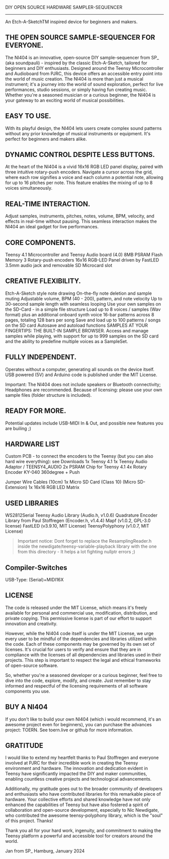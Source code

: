 
DIY OPEN SOURCE HARDWARE SAMPLER-SEQUENCER

---------
An Etch-A-SketchTM inspired device for beginners and makers.


THE OPEN SOURCE SAMPLE-SEQUENCER FOR EVERYONE.
-------------
The NI404 is an innovative, open-source DIY sample-sequencer from SP_ (aka soundpauli) - inspired by the classic Etch-A-Sketch, tailored for beginners and DIY enthusiasts. Designed around the Teensy Microcontroller and Audioboard from PJRC, this device offers an accessible entry point into the world of music creation.
The NI404 is more than just a musical instrument; it's a journey into the world of sound exploration, perfect for live performances, studio sessions, or simply having fun creating music. Whether you're a seasoned musician or a curious beginner, the NI404 is your gateway to an exciting world of musical possibilities.

EASY TO USE.
-------------
With its playful design, the NI404 lets users create complex sound patterns without any prior knowledge of musical instruments or equipment. It's perfect for beginners and makers alike.

DYNAMIC CONTROL DESPITE LESS BUTTONS.
-------------
At the heart of the NI404 is a vivid 16x16 RGB LED panel display, paired with three intuitive rotary-push encoders. Navigate a cursor across the grid, where each row signifies a voice and each column a potential note, allowing for up to 16 pitches per note. This feature enables the mixing of up to 8 voices simultaneously.

REAL-TIME INTERACTION.
-------------
Adjust samples, instruments, pitches, notes, volume, BPM, velocity, and effects in real-time without pausing. This seamless interaction makes the NI404 an ideal gadget for live performances.

CORE COMPONENTS.
-------------
Teensy 4.1 Microcontroller and Teensy Audio board (4.0)
8MB PSRAM Flash Memory
3 Rotary-push encoders
16x16 RGB-LED Panel driven by FastLED
3.5mm audio jack and removable SD Microcard slot

CREATIVE FLEXIBILITY.
-------------
Etch-A-Sketch style note drawing
On-the-fly note deletion and sample muting
Adjustable volume, BPM (40 - 200), pattern, and note velocity
Up to 30-second sample length with seamless looping
Use your own samples on the SD-Card - in a simple file structure
Load up to 8 voices / samples (Wav format) plus an additional onboard synth voice
16-bar patterns across 8 pages, totaling 128 bars per song
Save and load up to 100 patterns / songs on the SD card
Autosave and autoload functions
SAMPLES AT YOUR FINGERTIPS:
THE BUILT-IN SAMPLE BROWSER.
Access and manage samples while playing, with support for up to 999 samples on the SD card and the ability to predefine multiple voices as a SampleSet.

FULLY INDEPENDENT.
-------------
Operates without a computer, generating all sounds on the device itself. USB powered (5V) and Arduino code is published under the MIT License.

Important: The NI404 does not include speakers or Bluetooth connectivity; Headphones are recommended. Because of licensing: please use your own sample files (folder structure is included).

READY FOR MORE.
-------------
Potential updates include USB-MIDI In & Out, and possible new features you are builing ;)


HARDWARE LIST
-------------
Custom PCB - to connect the encoders to the Teensy (but you can also hard wire everything): see Downloads
1x Teensy 4.1
1x Teensy Audio Adaptor / TEENSY4_AUDIO
2x PSRAM Chip for Teensy 4.1
4x Rotary Encoder KY-040 360degree + Push

Jumper Wire Cables (10cm)
1x Micro SD Card (Class 10)
(Micro SD-Extension)
1x 16x16 RGB LED Matrix


USED LIBRARIES
-------------
WS2812Serial
Teensy Audio Library (Audio.h, v1.0.6)
Quadrature Encoder Library from Paul Stoffregen (Encoder.h, v1.4.4)
Mapf (v1.0.2, GPL-3.0 license)
FastLED (v3.9.10, MIT License)
TeensyPolyphony (v1.0.7, MIT License)

>Important notice:
Dont forget to replace the ResamplingReader.h inside the newdigate/teensy-variable-playback library with the one from this directory - It helps a lot fighting nullptr errors ;)

Compiler-Switches
-------------
USB-Type: (Serial)+MIDI16X


LICENSE
-------------
The code is released under the MIT License, which means it's freely available for personal and commercial use, modification, distribution, and private copying. This permissive license is part of our effort to support innovation and creativity.

However, while the NI404 code itself is under the MIT License, we urge every user to be mindful of the dependencies and libraries utilized within the code. Each of these components may be governed by its own set of licenses. It's crucial for users to verify and ensure that they are in compliance with the licenses of all dependencies and libraries used in their projects. This step is important to respect the legal and ethical frameworks of open-source software.

So, whether you're a seasoned developer or a curious beginner, feel free to dive into the code, explore, modify, and create. Just remember to stay informed and respectful of the licensing requirements of all software components you use.


BUY A NI404
-------------
If you don't like to build your own NI404 (which i would recommend, it's an awesome project even for beginners), you can purchase 
the advances project: TOERN. See toern.live or github for more information.

GRATITUDE
-------------
I would like to extend my heartfelt thanks to Paul Stoffregen and everyone involved at PJRC for their incredible work in creating the Teensy environment and hardware. The innovation and dedication evident in Teensy have significantly impacted the DIY and maker communities, enabling countless creative projects and technological advancements.

Additionally, my gratitude goes out to the broader community of developers and enthusiasts who have contributed libraries for this remarkable piece of hardware. Your collective efforts and shared knowledge have not only enhanced the capabilities of Teensy but have also fostered a spirit of collaboration and open-source development, especially to Nic Newdigate, who contributed the awesome teensy-polyphony library, which is the "soul" of this project. Thanks!

Thank you all for your hard work, ingenuity, and commitment to making the Teensy platform a powerful and accessible tool for creators around the world.

Jan from SP_
Hamburg, January 2024
